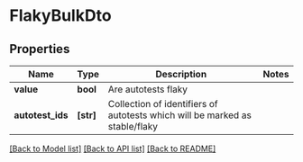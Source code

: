 # FlakyBulkDto


## Properties
Name | Type | Description | Notes
------------ | ------------- | ------------- | -------------
**value** | **bool** | Are autotests flaky | 
**autotest_ids** | **[str]** | Collection of identifiers of autotests which will be marked as stable/flaky | 

[[Back to Model list]](../README.md#documentation-for-models) [[Back to API list]](../README.md#documentation-for-api-endpoints) [[Back to README]](../README.md)


